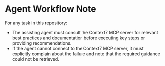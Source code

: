 # Agent Workflow Note

For any task in this repository:
- The assisting agent must consult the Context7 MCP server for relevant best practices and documentation before executing key steps or providing recommendations.
- If the agent cannot connect to the Context7 MCP server, it must explicitly complain about the failure and note that the required guidance could not be retrieved.
